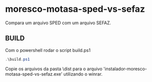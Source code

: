 # moresco-motasa-sped-vs-sefaz

Compara um arquivo SPED com um arquivo SEFAZ.

## BUILD

Com o powershell rodar o script build.ps1

```powershell
.\build.ps1
```

Copie os arquivos da pasta \dist para o arquivo 'instalador-moresco-motasa-sped-vs-sefaz.exe' utilizando o winrar.